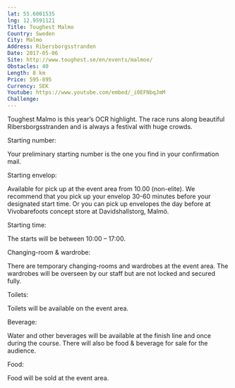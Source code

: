 ```yaml
---
lat: 55.6001535
lng: 12.9591121
Title: Toughest Malmo
Country: Sweden
City: Malmo
Address: Ribersborgsstranden
Date: 2017-05-06
Site: http://www.toughest.se/en/events/malmoe/
Obstacles: 40
Length: 8 km
Price: 595-895
Currency: SEK
Youtube: https://www.youtube.com/embed/_i0EFNbqJmM
Challenge:
---
```


Toughest Malmo is this year’s OCR highlight. The race runs along beautiful Ribersborgsstranden and is always a festival with huge crowds.

Starting number:

Your  preliminary starting number is the one you find in your confirmation mail.

Starting envelop:

Available for pick up at the event area from 10.00 (non-elite). We recommend that you pick up your envelop 30-60 minutes  before your designated start time. Or you can pick up envelopes the day before at Vivobarefoots concept store at Davidshallstorg, Malmö.

Starting time:

The starts will be between 10:00 – 17:00.

Changing-room & wardrobe:

There are temporary changing-rooms and wardrobes at the event area. The wardrobes will be overseen by our staff but are not locked and secured fully.

Toilets:

Toilets will be available on the event area.

Beverage:

Water and other beverages will be available at the finish line and once during the course. There will also be food & beverage for sale for the audience.

Food:

Food will be sold at the event area.